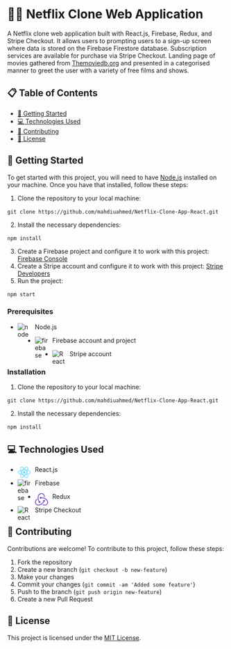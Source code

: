 # 🎥🍿 Netflix Clone Web Application

A Netflix clone web application built with React.js, Firebase, Redux, and Stripe Checkout. It allows users to prompting users to
a sign-up screen where data is stored on the Firebase Firestore
database. Subscription services are available for purchase via
Stripe Checkout. Landing page of movies gathered from
[Themoviedb.org](themoviedb.org/?language=en-GB) and presented in a categorised manner to greet
the user with a variety of free films and shows.

## 📋 Table of Contents

- [🚀 Getting Started](#getting-started)
- [💻 Technologies Used](#technologies-used)
- [🤝 Contributing](#contributing)
- [📜 License](#license)

## 🚀 Getting Started

To get started with this project, you will need to have [Node.js](https://nodejs.org) installed on your machine. Once you have that installed, follow these steps:

1. Clone the repository to your local machine:
```
git clone https://github.com/mahdiuahmed/Netflix-Clone-App-React.git
```
2. Install the necessary dependencies:
```
npm install
```
3. Create a Firebase project and configure it to work with this project: [Firebase Console](https://firebase.google.com/?gclid=Cj0KCQiAxbefBhDfARIsAL4XLRprglGBsmdhN0WWbnOEsyLI_QhFRjzWG8eaNpIQdRhtGi3Q0wZG7FMaAvwCEALw_wcB&gclsrc=aw.ds)
4. Create a Stripe account and configure it to work with this project: [Stripe Developers](https://stripe.com/docs)
5. Run the project:
```
npm start
```

### Prerequisites

- Node.js <img align="left" alt="node" width="30px" style="padding-right:10px;" src="https://cdn.jsdelivr.net/gh/devicons/devicon/icons/nodejs/nodejs-plain.svg" />

- Firebase account and project <img align="left" alt="firebase" width="30px" style="padding-right:10px;" src="https://cdn.jsdelivr.net/gh/devicons/devicon/icons/firebase/firebase-plain.svg" />

- Stripe account <img align="left" alt="React" width="30px" style="padding-right:10px;" src="https://www.svgrepo.com/show/354401/stripe.svg"/>

### Installation

1. Clone the repository to your local machine:
```
git clone https://github.com/mahdiuahmed/Netflix-Clone-App-React.git
```
2. Install the necessary dependencies:
```
npm install
```

## 💻 Technologies Used
- React.js <img align="left" alt="React" width="30px" style="padding-right:10px;" src="https://github.com/devicons/devicon/blob/v2.15.1/icons/react/react-original.svg"/>

- Firebase <img align="left" alt="firebase" width="30px" style="padding-right:10px;" src="https://cdn.jsdelivr.net/gh/devicons/devicon/icons/firebase/firebase-plain.svg" />

- Redux <img align="left" alt="React" width="30px" style="padding-right:10px;" src="https://github.com/devicons/devicon/blob/master/icons/redux/redux-original.svg"/>

- Stripe Checkout <img align="left" alt="React" width="30px" style="padding-right:10px;" src="https://www.svgrepo.com/show/354401/stripe.svg"/>

## 🤝 Contributing

Contributions are welcome! To contribute to this project, follow these steps:

1. Fork the repository
2. Create a new branch (`git checkout -b new-feature`)
3. Make your changes
4. Commit your changes (`git commit -am 'Added some feature'`)
5. Push to the branch (`git push origin new-feature`)
6. Create a new Pull Request


## 📄 License

This project is licensed under the [MIT License](https://opensource.org/licenses/MIT).
